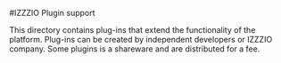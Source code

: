 #IZZZIO Plugin support

This directory contains plug-ins that extend the functionality of the platform. Plug-ins can be created by independent developers or IZZZIO company. Some plugins is a shareware and are distributed for a fee.